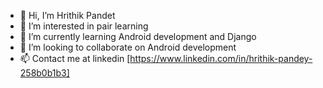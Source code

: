 - 👋 Hi, I’m Hrithik Pandet
- 👀 I’m interested in pair learning
- 🌱 I’m currently learning Android development and Django
- 💞️ I’m looking to collaborate on Android development
- 📫 Contact me at linkedin [https://www.linkedin.com/in/hrithik-pandey-258b0b1b3]

<!---
Hrithik2009/Hrithik2009 is a ✨ special ✨ repository because its `README.md` (this file) appears on your GitHub profile.
You can click the Preview link to take a look at your changes.
--->
